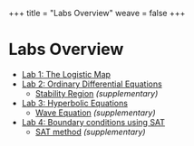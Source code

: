 +++
title = "Labs Overview"
weave = false
+++

# Labs Overview

- [Lab 1: The Logistic Map](/labs/01/)
- [Lab 2: Ordinary Differential Equations](/labs/02/)
  - [Stability Region](/labs/02-sr) _(supplementary)_
- [Lab 3: Hyperbolic Equations](/labs/03)
  - [Wave Equation](/labs/03-we) _(supplementary)_
- [Lab 4: Boundary conditions using SAT](/labs/04)
  - [SAT method](/labs/04-SAT) _(supplementary)_
